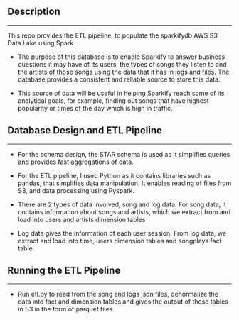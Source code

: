 ## Description
---
This repo provides the ETL pipeline, to populate the sparkifydb AWS S3 Data Lake using Spark  

* The purpose of this database is to enable Sparkify to answer business questions it may have of its users, the types of songs they listen to and the artists of those songs using the data that it has in logs and files. The database provides a consistent and reliable source to store this data.

* This source of data will be useful in helping Sparkify reach some of its analytical goals, for example, finding out songs that have highest popularity or times of the day which is high in traffic.



## Database Design and ETL Pipeline
---
* For the schema design, the STAR schema is used as it simplifies queries and provides fast aggregations of data.

* For the ETL pipeline, I used Python as it contains libraries such as pandas, that simplifies data manipulation. It enables reading of files from S3, and data processing using Pyspark.

* There are 2 types of data involved, song and log data. For song data, it contains information about songs and artists, which we extract from and load into users and artists dimension tables

* Log data gives the information of each user session. From log data, we extract and load into time, users dimension tables and songplays fact table.

## Running the ETL Pipeline
---
* Run etl.py to read from the song and logs json files, denormalize the data into fact and dimension tables and gives the output of these tables in S3 in the form of parquet files.
